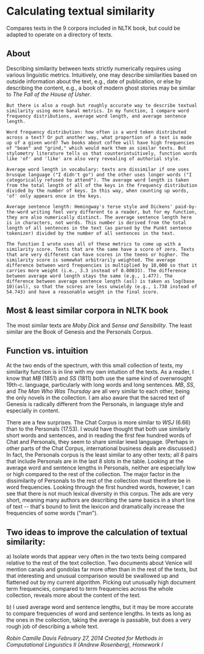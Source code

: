 ﻿# Calculating textual similarity

Compares texts in the 9 corpora included in NLTK book, but could be adapted to operate on a directory of texts.

## About
Describing similarity between texts strictly numerically requires using various linguistic metrics. Intuitively, one may describe similarities based on outside information about the text, e.g., date of publication, or else by describing the content, e.g., a book of modern ghost stories may be similar to _The Fall of the House of Usher_. 

	But there is also a rough but roughly accurate way to describe textual similarity using more banal metrics. In my function, I compare word frequency distributions, average word length, and average sentence length.
	
	Word frequency distribution: how often is a word token distributed across a text? Or put another way, what proportion of a text is made up of a given word? Two books about coffee will have high frequencies of "bean" and "grind," which would mark them as similar texts. But stylometry literature tells us that counterintuitively, function words like 'of' and 'like' are also very revealing of authorial style.
	
	Average word length in vocabulary: texts are dissimilar if one uses brusque language ("I didn't go") and the other uses longer words ("I categorically refused to attend"). The average word length is taken from the total length of all of the keys in the frequency distribution divided by the number of keys. In this way, when counting up words, 'of' only appears once in the keys.
	
	Average sentence length: Hemingway's terse style and Dickens' paid-by-the-word writing feel very different to a reader, but for my function, they are also numerically distinct. The average sentence length here is in characters, not words. This number is derived from the total length of all sentences in the text (as parsed by the Punkt sentence tokenizer) divided by the number of all sentences in the text. 
	
	The function I wrote uses all of these metrics to come up with a similarity score. Texts that are the same have a score of zero. Texts that are very different can have scores in the teens or higher. The similarity score is somewhat arbitrarily weighted. The average difference between word frequencies is multiplied by 10,000 so that it carries more weight (i.e., 3.3 instead of 0.00033). The difference between average word length stays the same (e.g., 1.477). The difference between average sentence length (asl) is taken as log(base 10)(asl), so that the scores are less unwieldy (e.g., 1.738 instead of 54.743) and have a reasonable weight in the final score.

## Most & least similar corpora in NLTK book 
The most similar texts are _Moby Dick_ and _Sense and Sensibility_. 
The least similar are the Book of Genesis and the Personals Corpus.

## Function vs. intuition
At the two ends of the spectrum, with this small collection of texts, my similarity function is in line with my own intuition of the texts. As a reader, I know that _MB_ (1851) and _SS_ (1811) both use the same kind of overwrought 19th-c. language, particularly with long words and long sentences. _MB_, _SS_, and _The Man Who Was Thursday_ are all very similar to each other, being the only novels in the collection. I am also aware that the sacred text of Genesis is radically different from the Personals, in language style and especially in content.  

There are a few surprises. The Chat Corpus is more similar to _WSJ_ (6.66) than to the Personals (17.53). I would have thought that both use similarly short words and sentences, and in reading the first few hundred words of Chat and Personals, they seem to share similar lewd language. (Perhaps in other parts of the Chat Corpus, international business deals are discussed.) In fact, the Personals corpus is the least similar to any other texts; all 8 pairs that include Personals are in the last 8 slots in the table. Looking at the average word and sentence lengths in Personals, neither are especially low or high compared to the rest of the collection. The major factor in the dissimilarity of Personals to the rest of the collection must therefore be in word frequencies. Looking through the first hundred words, however, I can see that there is not much lexical diversity in this corpus. The ads are very short, meaning many authors are describing the same basics in a short line of text -- that's bound to limit the lexicon and dramatically increase the frequencies of some words ("man").
	
## Two ideas to improve the calculation of textual similarity:

a) Isolate words that appear very often in the two texts being compared relative to the rest of the text collection. Two documents about Venice will mention canals and gondolas far more often than in the rest of the texts, but that interesting and unusual comparison would be swallowed up and flattened out by my current algorithm. Picking out unusually high document term frequencies, compared to term frequencies across the whole collection, reveals more about the content of the text. 

b) I used average word and sentence lengths, but it may be more accurate to compare frequencies of word and sentence lengths. In texts as long as the ones in the collection, taking the average is passable, but does a very rough job of describing a whole text. 

*Robin Camille Davis
February 27, 2014
Created for Methods in Computational Linguistics II (Andrew Rosenberg), Homework I*


